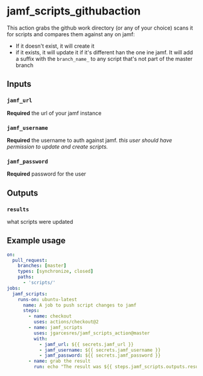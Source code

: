 # jamf_scripts_githubaction
This action grabs the github work directory (or any of your choice) scans it for scripts and compares them against any on jamf:
* If it doesn't exist, it will create it
* if it exists, it will update it if it's different han the one ine jamf.
It will add a suffix with the `branch_name_`  to any script that's not part of the master branch
## Inputs

### `jamf_url`

**Required** the url of your jamf instance

### `jamf_username`

**Required** the username to auth against jamf. *this user should have permission to update and create scripts.*

### `jamf_password`

**Required** password for the user

## Outputs

### `results`

what scripts were updated

## Example usage

```yaml
on:
  pull_request:
    branches: [master]
    types: [synchronize, closed]
    paths:
      - 'scripts/'
jobs:
  jamf_scripts:
    runs-on: ubuntu-latest
      name: A job to push script changes to jamf
      steps:
        - name: checkout
          uses: actions/checkout@2
        - name: jamf_scripts 
          uses: jgarcesres/jamf_scripts_action@master
          with:
            - jamf_url: ${{ secrets.jamf_url }}
            - jamf_username: ${{ secrets.jamf_username }}
            - jamf_password: ${{ secrets.jamf_password }}
        - name: grab the result
          run: echo "The result was ${{ steps.jamf_scripts.outputs.result }}"
```  